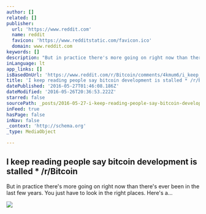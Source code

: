 ```yaml
---
author: []
related: []
publisher:
  url: 'https://www.reddit.com'
  name: reddit
  favicon: 'https://www.redditstatic.com/favicon.ico'
  domain: www.reddit.com
keywords: []
description: "But in practice there's more going on right now than there's ever been in the last few years. You just have to look in the right places. Here's a..."
inLanguage: lt
app_links: []
isBasedOnUrl: 'https://www.reddit.com/r/Bitcoin/comments/4kmum6/i_keep_reading_people_say_bitcoin_development_is/'
title: 'I keep reading people say bitcoin development is stalled * /r/Bitcoin'
datePublished: '2016-05-27T01:46:08.186Z'
dateModified: '2016-05-26T20:36:53.222Z'
starred: false
sourcePath: _posts/2016-05-27-i-keep-reading-people-say-bitcoin-development-is-stalled.md
inFeed: true
hasPage: false
inNav: false
_context: 'http://schema.org'
_type: MediaObject

---
```

<article style=""><h1>I keep reading people say bitcoin development is stalled * /r/Bitcoin</h1><p>But in practice there's more going on right now than there's ever been in the last few years. You just have to look in the right places. Here's a...</p><img src="https://i.redditmedia.com/gzYp53HehO6w21CBXyiLHph_4HPKvLoM2FRzCYXcfpU.jpg?w=320&amp;s=33e1297404f08c3aedb9c46009bad35e" /></article>